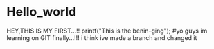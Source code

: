 # Hello_world
HEY,THIS IS MY FIRST...!!
printf("This is the benin-ging");
#yo guys im learning on GIT finally...!!!
i think ive made a branch and changed it
